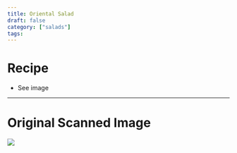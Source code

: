 ```yaml
---
title: Oriental Salad
draft: false
category: ["salads"]
tags:
---
```


# Recipe

- See image

-----

# Original Scanned Image

![](/img/salads/oriental-salad.png)
